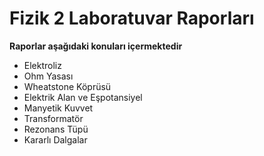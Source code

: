 # Fizik 2 Laboratuvar Raporları
**Raporlar aşağıdaki konuları içermektedir**
- Elektroliz
- Ohm Yasası
- Wheatstone Köprüsü
- Elektrik Alan ve Eşpotansiyel
- Manyetik Kuvvet
- Transformatör
- Rezonans Tüpü
- Kararlı Dalgalar
